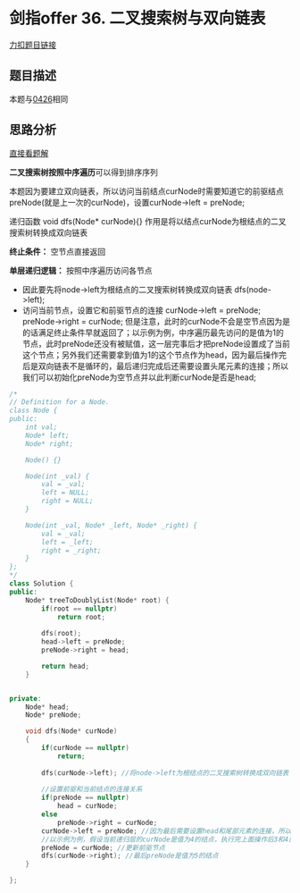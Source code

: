 # 剑指offer 36. 二叉搜索树与双向链表      

[力扣题目链接](https://leetcode-cn.com/problems/er-cha-sou-suo-shu-yu-shuang-xiang-lian-biao-lcof/)   

## 题目描述   


本题与[0426](https://leetcode-cn.com/problems/convert-binary-search-tree-to-sorted-doubly-linked-list/)相同  

## 思路分析  

[直接看题解](https://leetcode-cn.com/problems/er-cha-sou-suo-shu-yu-shuang-xiang-lian-biao-lcof/solution/mian-shi-ti-36-er-cha-sou-suo-shu-yu-shuang-xian-5/)  

**二叉搜索树按照中序遍历**可以得到排序序列  

本题因为要建立双向链表，所以访问当前结点curNode时需要知道它的前驱结点preNode(就是上一次的curNode)，设置curNode->left = preNode;  

递归函数 void dfs(Node* curNode){}  作用是将以结点curNode为根结点的二叉搜索树转换成双向链表

 

**终止条件：** 空节点直接返回  

**单层递归逻辑：** 按照中序遍历访问各节点  
* 因此要先将node->left为根结点的二叉搜索树转换成双向链表 dfs(node->left);
* 访问当前节点，设置它和前驱节点的连接 curNode->left = preNode;  preNode->right = curNode; 但是注意，此时的curNode不会是空节点因为是的话满足终止条件早就返回了；以示例为例，中序遍历最先访问的是值为1的节点，此时preNode还没有被赋值，这一层完事后才把preNode设置成了当前这个节点；另外我们还需要拿到值为1的这个节点作为head，因为最后操作完后是双向链表不是循环的，最后递归完成后还需要设置头尾元素的连接；所以我们可以初始化preNode为空节点并以此判断curNode是否是head;  


```cpp
/*
// Definition for a Node.
class Node {
public:
    int val;
    Node* left;
    Node* right;

    Node() {}

    Node(int _val) {
        val = _val;
        left = NULL;
        right = NULL;
    }

    Node(int _val, Node* _left, Node* _right) {
        val = _val;
        left = _left;
        right = _right;
    }
};
*/
class Solution {
public:
    Node* treeToDoublyList(Node* root) {
        if(root == nullptr)
            return root;
        
        dfs(root);
        head->left = preNode;
        preNode->right = head;

        return head;
    }


private:
    Node* head;
    Node* preNode;

    void dfs(Node* curNode)
    {
        if(curNode == nullptr)
            return;
        
        dfs(curNode->left); //将node->left为根结点的二叉搜索树转换成双向链表；
        
        //设置前驱和当前结点的连接关系
        if(preNode == nullptr)
            head = curNode;
        else
            preNode->right = curNode;
        curNode->left = preNode; //因为最后需要设置head和尾部元素的连接，所以即时curNode是值为1的这个节点也可以先设置curNode->left = preNode，相当于前驱节点先设置成空节点
        //以示例为例，假设当前递归层的curNode是值为4的结点，执行完上面操作后3和4已经建立连接，按照中序遍历应该遍历右子树了，先更新前驱结点
        preNode = curNode; //更新前驱节点
        dfs(curNode->right); //最后preNode是值为5的结点
    }

};

```